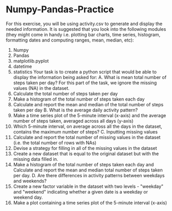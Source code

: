 # Numpy-Pandas-Practice
For this exercise, you will be using activity.csv to generate and display the needed information.
It is suggested that you look into the following modules (they might come in handy i.e. plotting bar charts, time
series, histogram, formatting dates and computing ranges, mean, median, etc):
1. Numpy
2. Pandas
3. matplotlib.pyplot
4. datetime
5. statistics
Your task is to create a python script that would be able to display the information being asked for:
A. What is mean total number of steps taken per day?
For this part of the task, we ignore the missing values (NA) in the dataset.
1. Calculate the total number of steps taken per day
2. Make a histogram of the total number of steps taken each day
3. Calculate and report the mean and median of the total number of steps taken per day
B. What is the average daily activity pattern?
1. Make a time series plot of the 5-minute interval (x-axis) and the average number of steps taken,
averaged across all days (y-axis)
2. Which 5-minute interval, on average across all the days in the dataset, contains the maximum number of
steps?
C. Inputting missing values
1. Calculate and report the total number of missing values in the dataset (i.e. the total number of rows with
NAs)
2. Devise a strategy for filling in all of the missing values in the dataset
3. Create a new dataset that is equal to the original dataset but with the missing data filled in.
4. Make a histogram of the total number of steps taken each day and Calculate and report the mean and
median total number of steps taken per day.
D. Are there differences in activity patterns between weekdays and weekends?
1. Create a new factor variable in the dataset with two levels - "weekday" and "weekend" indicating
whether a given date is a weekday or weekend day.
2. Make a plot containing a time series plot of the 5-minute interval (x-axis)
